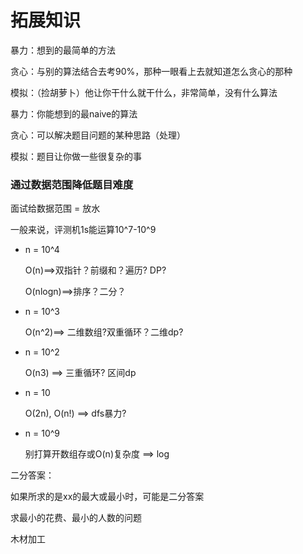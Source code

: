# 拓展知识





暴力：想到的最简单的方法

贪心：与别的算法结合去考90%，那种一眼看上去就知道怎么贪心的那种

模拟：（捡胡萝卜）他让你干什么就干什么，非常简单，没有什么算法



暴力：你能想到的最naive的算法

贪心：可以解决题目问题的某种思路（处理）

模拟：题目让你做一些很复杂的事





### 通过数据范围降低题目难度



面试给数据范围 = 放水

一般来说，评测机1s能运算10^7-10^9



- n = 10^4

  O(n)\==>双指针？前缀和？遍历? DP?

  O(nlogn)\==>排序？二分？

- n = 10^3

  O(n^2)==> 二维数组?双重循环？二维dp?

- n = 10^2

  O(n3) ==> 三重循环? 区间dp

- n = 10

  O(2n), O(n!) ==> dfs暴力?

- n = 10^9

  别打算开数组存或O(n)复杂度 ==> log



二分答案：

如果所求的是xx的最大或最小时，可能是二分答案

求最小的花费、最小的人数的问题



木材加工


